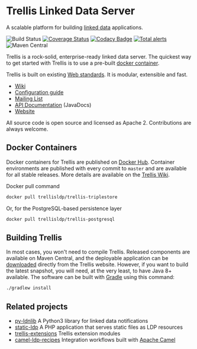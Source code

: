 # Trellis Linked Data Server

A scalable platform for building [linked data](https://www.w3.org/TR/ldp/) applications.

![Build Status](https://github.com/trellis-ldp/trellis/workflows/GitHub%20CI/badge.svg)
[![Coverage Status](https://coveralls.io/repos/github/trellis-ldp/trellis/badge.svg?branch=master)](https://coveralls.io/github/trellis-ldp/trellis?branch=master)
[![Codacy Badge](https://api.codacy.com/project/badge/Grade/cd0f09e025ce4a9e9c00fd7b04fb66fb)](https://www.codacy.com/gh/trellis-ldp/trellis?utm_source=github.com&amp;utm_medium=referral&amp;utm_content=trellis-ldp/trellis&amp;utm_campaign=Badge_Grade)
[![Total alerts](https://img.shields.io/lgtm/alerts/g/trellis-ldp/trellis.svg?logo=lgtm&logoWidth=18)](https://lgtm.com/projects/g/trellis-ldp/trellis/alerts/)
![Maven Central](https://img.shields.io/maven-central/v/org.trellisldp/trellis-api.svg)

Trellis is a rock-solid, enterprise-ready linked data server.
The quickest way to get started with Trellis is to use
a pre-built [docker container](https://hub.docker.com/r/trellisldp/trellis).

Trellis is built on existing [Web standards](https://github.com/trellis-ldp/trellis/wiki/Web-Standards).
It is modular, extensible and fast.

* [Wiki](https://github.com/trellis-ldp/trellis/wiki)
* [Configuration guide](https://github.com/trellis-ldp/trellis/wiki/Configuration-Guide)
* [Mailing List](https://groups.google.com/group/trellis-ldp)
* [API Documentation](https://www.trellisldp.org/docs/trellis/current/apidocs/) (JavaDocs)
* [Website](https://www.trellisldp.org)

All source code is open source and licensed as Apache 2. Contributions are always welcome.

## Docker Containers

Docker containers for Trellis are published on [Docker Hub](https://hub.docker.com/u/trellisldp).
Container environments are published with every commit to `master` and are available for all stable
releases. More details are available on the
[Trellis Wiki](https://github.com/trellis-ldp/trellis/wiki/Dockerized-Trellis).

Docker pull command

```bash
docker pull trellisldp/trellis-triplestore
```

Or, for the PostgreSQL-based persistence layer

```bash
docker pull trellisldp/trellis-postgresql
```

## Building Trellis

In most cases, you won't need to compile Trellis. Released components are available on Maven Central,
and the deployable application can be [downloaded](https://www.trellisldp.org/download.html) directly
from the Trellis website. However, if you want to build the latest snapshot, you will need, at the very least,
to have Java 8+ available. The software can be built with [Gradle](https://gradle.org) using this command:

```bash
./gradlew install
```

## Related projects

* [py-ldnlib](https://github.com/trellis-ldp/py-ldnlib) A Python3 library for linked data notifications
* [static-ldp](https://github.com/trellis-ldp/static-ldp) A PHP application that serves static files as LDP resources
* [trellis-extensions](https://github.com/trellis-ldp/trellis-extensions) Trellis extension modules
* [camel-ldp-recipes](https://github.com/trellis-ldp/camel-ldp-recipes) Integration workflows built with [Apache Camel](https://camel.apache.org)

